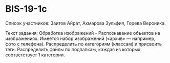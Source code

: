 # BIS-19-1c
Список участников: Заитов Айрат, Ахмарова Зульфия, Горева Вероника.

Текст задания: Обработка изображений - Распознавание объектов на изображениях. Имеется набор изображений («архив» — например, фото с телефона). Распределить по категориям (классам) и присвоить тэги. Распределить файлы по подпапкам, каждая из которых соответствует 1 категории.
